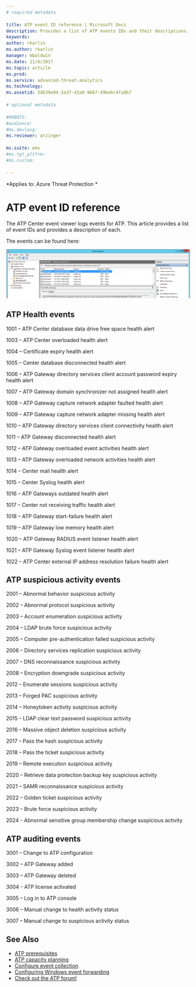 ```yaml
---
# required metadata

title: ATP event ID reference | Microsoft Docs 
description: Provides a list of ATP events IDs and their descriptions. 
keywords:
author: rkarlin
ms.author: rkarlin
manager: mbaldwin
ms.date: 11/6/2017
ms.topic: article
ms.prod:
ms.service: advanced-threat-analytics
ms.technology:
ms.assetid: 5d639e84-2e37-43a9-9667-49be6c4fa8b7

# optional metadata

#ROBOTS:
#audience:
#ms.devlang:
ms.reviewer: arzinger

ms.suite: ems
#ms.tgt_pltfrm:
#ms.custom:

---
```


*Applies to: Azure Threat Protection *


# ATP event ID reference

The ATP Center event viewer logs events for ATP. This article provides a list of event IDs and provides a description of each.

The events can be found here:

![event ID location](./media/event-id-location.png)

## ATP Health events

1001 – ATP Center database data drive free space health alert 

1003 – ATP Center overloaded health alert 

1004 – Certificate expiry health alert 

1005 – Center database disconnected health alert 

1006 – ATP Gateway directory services client account password expiry health alert 

1007 – ATP Gateway domain synchronizer not assigned health alert 

1008 – ATP Gateway capture network adapter faulted health alert 

1009 – ATP Gateway capture network adapter missing health alert 

1010 – ATP Gateway directory services client connectivity health alert 

1011 – ATP Gateway disconnected health alert 

1012 – ATP Gateway overloaded event activities health alert 

1013 – ATP Gateway overloaded network activities health alert 

1014 – Center mail health alert 

1015 – Center Syslog health alert 

1016 – ATP Gateways outdated health alert 

1017 – Center not receiving traffic health alert 

1018 – ATP Gateway start-failure health alert 

1019 – ATP Gateway low memory health alert 

1020 – ATP Gateway RADIUS event listener health alert 

1021 – ATP Gateway Syslog event listener health alert 

1022 – ATP Center external IP address resolution failure health alert 
 
## ATP suspicious activity events

2001 – Abnormal behavior suspicious activity 

2002 – Abnormal protocol suspicious activity 

2003 – Account enumeration suspicious activity 

2004 – LDAP brute force suspicious activity 

2005 – Computer pre-authentication failed suspicious activity 

2006 – Directory services replication suspicious activity 

2007 – DNS reconnaissance suspicious activity 

2008 – Encryption downgrade suspicious activity 

2012 – Enumerate sessions suspicious activity 

2013 – Forged PAC suspicious activity 

2014 – Honeytoken activity suspicious activity 

2015 – LDAP clear text password suspicious activity 

2016 – Massive object deletion suspicious activity 

2017 – Pass the hash suspicious activity 

2018 – Pass the ticket suspicious activity 

2019 – Remote execution suspicious activity 

2020 – Retrieve data protection backup key suspicious activity 

2021 – SAMR reconnaissance suspicious activity 

2022 – Golden ticket suspicious activity 

2023 – Brute force suspicious activity 

2024 - Abnormal sensitive group membership change suspicious activity  

## ATP auditing events

3001 – Change to ATP configuration 

3002 – ATP Gateway added

3003 – ATP Gateway deleted

3004 - ATP license activated

3005 – Log in to ATP console

3006 – Manual change to health activity status 

3007 – Manual change to suspicious activity status 


## See Also
- [ATP prerequisites](ata-prerequisites.md)
- [ATP capacity planning](ata-capacity-planning.md)
- [Configure event collection](configure-event-collection.md)
- [Configuring Windows event forwarding](configure-event-collection.md#configuring-windows-event-forwarding)
- [Check out the ATP forum!](https://social.technet.microsoft.com/Forums/security/home?forum=mata)
